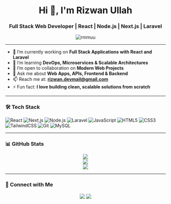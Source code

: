<h1 align="center">Hi 👋, I'm Rizwan Ullah</h1>
<h3 align="center">Full Stack Web Developer | React | Node.js | Next.js | Laravel</h3>

<p align="center">
  <img src="https://komarev.com/ghpvc/?username=rmmuu&label=Profile%20views&color=0e75b6&style=flat" alt="rmmuu" />
</p>

---

- 🔭 I’m currently working on **Full Stack Applications with React and Laravel**
- 🌱 I’m learning **DevOps, Microservices & Scalable Architectures**
- 👯 I’m open to collaboration on **Modern Web Projects**
- 💬 Ask me about **Web Apps, APIs, Frontend & Backend**
- 📫 Reach me at: **rizwan.devmail@gmail.com**
- ⚡ Fun fact: **I love building clean, scalable solutions from scratch**

---

### 🛠️ Tech Stack

![React](https://img.shields.io/badge/-React-61DAFB?style=flat&logo=react&logoColor=white)
![Next.js](https://img.shields.io/badge/-Next.js-000000?style=flat&logo=nextdotjs)
![Node.js](https://img.shields.io/badge/-Node.js-339933?style=flat&logo=node.js&logoColor=white)
![Laravel](https://img.shields.io/badge/-Laravel-FF2D20?style=flat&logo=laravel&logoColor=white)
![JavaScript](https://img.shields.io/badge/-JavaScript-F7DF1E?style=flat&logo=javascript&logoColor=black)
![HTML5](https://img.shields.io/badge/-HTML5-E34F26?style=flat&logo=html5&logoColor=white)
![CSS3](https://img.shields.io/badge/-CSS3-1572B6?style=flat&logo=css3)
![TailwindCSS](https://img.shields.io/badge/-TailwindCSS-38B2AC?style=flat&logo=tailwind-css)
![Git](https://img.shields.io/badge/-Git-F05032?style=flat&logo=git&logoColor=white)
![MySQL](https://img.shields.io/badge/-MySQL-4479A1?style=flat&logo=mysql&logoColor=white)

---

### 📊 GitHub Stats

<p align="center">
  <img src="https://github-readme-stats.vercel.app/api?username=rmmuu&show_icons=true&theme=react&hide=stars"/>
  <br />
  <img src="https://github-readme-streak-stats.herokuapp.com/?user=rmmuu&theme=react" />
  <br />
  <img src="https://github-readme-stats.vercel.app/api/top-langs/?username=rmmuu&layout=compact&theme=react" />
</p>

---

### 🔗 Connect with Me

<p align="center">
  <a href="https://linkedin.com/in/yourlinkedin" target="blank"><img align="center" src="https://img.shields.io/badge/-LinkedIn-blue?style=flat&logo=linkedin" /></a>
  <a href="mailto:rizwan.devmail@gmail.com"><img align="center" src="https://img.shields.io/badge/-Gmail-D14836?style=flat&logo=gmail&logoColor=white" /></a>
</p>
